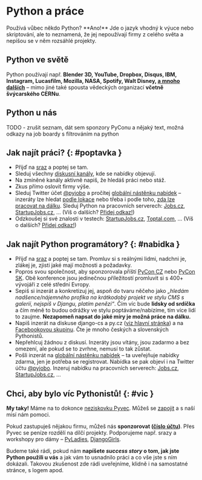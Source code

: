 # Python a práce

<div class="lead" markdown="1">
Používá vůbec někdo Python? **Ano!** Jde o jazyk vhodný k výuce nebo
skriptování, ale to neznamená, že jej nepoužívají firmy z celého světa a
nepíšou se v něm rozsáhlé projekty.
</div>

## Python ve světě

Python používají např. **Blender 3D, YouTube,
Dropbox, Disqus, IBM, Instagram, Lucasfilm, Mozilla, NASA, Spotify, Walt
Disney, [a mnoho dalších](https://www.python.org/about/success/)** –
mimo jiné také spousta vědeckých organizací **včetně švýcarského
CERNu**.

## Python u nás

TODO - zrušit seznam, dát sem sponzory PyConu a nějaký text, možná odkazy na job boardy s filtrováním na python

## Jak najít práci? {: #poptavka }

-   Přijď na [sraz](akce.md) a poptej se tam.
-   Sleduj všechny [diskusní kanály](index.md), kde se nabídky
    objevují.
-   Na zmíněné kanály aktivně napiš, že hledáš práci nebo stáž.
-   Zkus přímo oslovit firmy výše.
-   Sleduj Twitter účet [@pyjobo](https://twitter.com/pyjobo) a
    pročítej [globální nástěnku nabídek](https://www.python.org/jobs/)
    – inzeráty lze hledat [podle
    lokace](https://www.python.org/jobs/locations/) nebo třeba i podle
    toho, [zda lze pracovat na
    dálku](https://www.python.org/jobs/location/telecommute/). Sleduj
    Python na pracovních serverech:
    [Jobs.cz](http://www.jobs.cz/prace/?q%5B%5D=python),
    [StartupJobs.cz](https://www.startupjobs.cz/nabidky/15/python-programmer),
    ... (Víš o dalších? [Přidej
    odkaz!](https://github.com/pyvec/python.cz/edit/master/pythoncz/static/data/jobs.yml))
-   Odzkoušej si své znalosti v testech:
    [StartupJobs.cz](https://www.startupjobs.cz/test/python),
    [Toptal.com](http://www.toptal.com/python/interview-questions),
    ... (Víš o dalších? [Přidej
    odkaz!](https://github.com/pyvec/python.cz/edit/master/pythoncz/static/data/jobs.yml))

## Jak najít Python programátory? {: #nabidka }

-   Přijď na [sraz](akce.md) a poptej se tam. Promluv si s reálnými
    lidmi, nadchni je, zlákej je, zjisti jaké mají možnosti a požadavky.
-   Popros svou společnost, aby sponzorovala příští [PyCon
    CZ](http://cz.pycon.org/) nebo [PyCon SK](http://pycon.sk/). Obě
    konference jsou jedinečnou příležitostí promluvit si s 400+ vývojáři
    z celé střední Evropy.
-   Sepiš si inzerát a konkretizuj jej, aspoň do tvaru něčeho jako
    *„hledám nadšence/nájemného profíka na krátkodobý projekt ve stylu
    CMS s galerií, nejspíš v Djangu, platím penězi“*. Čím víc bude
    **lidsky od srdíčka** a čím méně to budou odrážky ve stylu
    poptáváme/nabízíme, tím více lidí to zaujme. **Nezapomeň napsat do
    jaké míry je možná práce na dálku.**
-   Napiš inzerát na diskuse django-cs a py.cz ([viz hlavní
    stránka](index.md)) a na [Facebookovou
    skupinu](https://www.facebook.com/groups/pyonieri/). Čte je mnoho
    českých a slovenských Pythonistů.
-   Nepřehlcuj žádnou z diskusí. Inzeráty jsou vítány, jsou zadarmo a
    bez omezení, ale pokud se to zvrhne, nemusí to tak zůstat.
-   Pošli inzerát na [globální nástěnku
    nabídek](https://www.python.org/community/jobs/howto/) – ta
    uveřejňuje nabídky zdarma, jen je potřeba se registrovat. Nabídka se
    pak objeví i na Twitter účtu [@pyjobo](https://twitter.com/pyjobo).
    Inzeruj nabídku na pracovních serverech:
    [Jobs.cz](http://www.jobs.cz/prace/?q%5B%5D=python),
    [StartupJobs.cz](https://www.startupjobs.cz/nabidky/15/python-programmer),
    ...

## Chci, aby bylo víc Pythonistů! {: #vic }

**My taky!** Máme na to dokonce [neziskovku Pyvec](http://pyvec.org/).
Můžeš se [zapojit](zapojse.md) a s naší misí nám pomoci.

Pokud zastupuješ nějakou firmu, můžeš nás **sponzorovat ([číslo
účtu](https://www.fio.cz/scgi-bin/hermes/dz-transparent.cgi?ID_ucet=2600260438))**.
Přes Pyvec se peníze rozdělí na dílčí projekty. Podporujeme např. srazy
a workshopy pro dámy – [PyLadies](http://pyladies.cz),
[DjangoGirls](http://djangogirls.org).

Budeme také rádi, pokud nám **napíšete *success story* o tom, jak jste
Python použili u vás** a jak vám to usnadnilo práci a co vše jste s ním
dokázali. Takovou zkušenost zde rádi uveřejníme, klidně i na samostatné
stránce, s logem apod.
